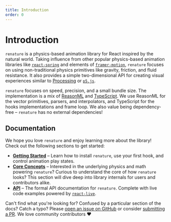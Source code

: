 ```yaml
---
title: Introduction
order: 0
---
```


# Introduction

`renature` is a physics-based animation library for React inspired by the natural world. Taking influence from other popular physics-based animation libraries like [`react-spring`](https://www.react-spring.io/) and elements of [`framer-motion`](https://www.framer.com/motion/), `renature` focuses on using non-traditional physics primitives like gravity, friction, and fluid resistance. It also provides a simple two-dimensional API for creating visual experiences similar to [Processing](https://processing.org/) or [`p5.js`](https://p5js.org/).

`renature` focuses on speed, precision, and a small bundle size. The implementation is a mix of [ReasonML](https://reasonml.org/) and [TypeScript](https://www.typescriptlang.org/). We use ReasonML for the vector primitives, parsers, and interpolators, and TypeScript for the hooks implementations and frame loop. We also value being dependency-free – `renature` has no external dependencies!

## Documentation

We hope you love `renature` and enjoy learning more about the library! Check out the following sections to get started:

- [**Getting Started**](./getting-started.md) – Learn how to install `renature`, use your first hook, and control animation play states.
- [**Core Concepts**](core-concepts.md) – Interested in the underlying physics and math powering `renature`? Curious to understand the core of how `renature` looks? This section will dive deep into library internals for users and contributors alike.
- [**API**](api.md) – The formal API documentation for `renature`. Complete with live code examples powered by [`react-live`](https://github.com/FormidableLabs/react-live).

Can't find what you're looking for? Confused by a particular section of the docs? Catch a typo? Please [open an issue on GitHub](https://github.com/FormidableLabs/renature/issues) or consider [submitting a PR](https://github.com/FormidableLabs/renature/pulls). We love community contributors ❤️
